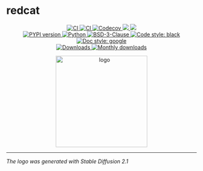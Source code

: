 # redcat

<p align="center">
    <a href="https://github.com/durandtibo/redcat/actions">
        <img alt="CI" src="https://github.com/durandtibo/redcat/workflows/CI/badge.svg?event=push&branch=main">
    </a>
    <a href="https://durandtibo.github.io/redcat/">
        <img alt="CI" src="https://github.com/durandtibo/redcat/workflows/Documentation/badge.svg?event=push&branch=main">
    </a>
    <a href="https://codecov.io/gh/durandtibo/redcat">
        <img alt="Codecov" src="https://codecov.io/gh/durandtibo/redcat/branch/main/graph/badge.svg">
    </a>
    <a href="https://codeclimate.com/github/durandtibo/redcat/maintainability">
        <img src="https://api.codeclimate.com/v1/badges/0987ab26fe4d52025085/maintainability" />
    </a>
    <a href="https://codeclimate.com/github/durandtibo/redcat/test_coverage">
        <img src="https://api.codeclimate.com/v1/badges/0987ab26fe4d52025085/test_coverage" />
    </a>
    <br/>
    <a href="https://pypi.org/project/redcat/">
        <img alt="PYPI version" src="https://img.shields.io/pypi/v/redcat">
    </a>
    <a href="https://pypi.org/project/redcat/">
        <img alt="Python" src="https://img.shields.io/pypi/pyversions/redcat.svg">
    </a>
    <a href="https://opensource.org/licenses/BSD-3-Clause">
        <img alt="BSD-3-Clause" src="https://img.shields.io/pypi/l/redcat">
    </a>
    <a href="https://github.com/psf/black">
        <img  alt="Code style: black" src="https://img.shields.io/badge/code%20style-black-000000.svg">
    </a>
    <a href="https://google.github.io/styleguide/pyguide.html#s3.8-comments-and-docstrings">
        <img  alt="Doc style: google" src="https://img.shields.io/badge/%20style-google-3666d6.svg">
    </a>
    <br/>
    <a href="https://pepy.tech/project/redcat">
        <img  alt="Downloads" src="https://static.pepy.tech/badge/redcat">
    </a>
    <a href="https://pepy.tech/project/redcat">
        <img  alt="Monthly downloads" src="https://static.pepy.tech/badge/redcat/month">
    </a>
    <br/>
</p>

<p align="center">
<img height="242" src="assets/redcat.png" alt="logo"/>
</p>

---

*The logo was generated with Stable Diffusion 2.1*
